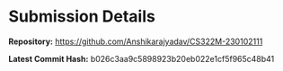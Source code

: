 # Submission Details

**Repository:** https://github.com/Anshikarajyadav/CS322M-230102111

**Latest Commit Hash:** b026c3aa9c5898923b20eb022e1cf5f965c48b41
